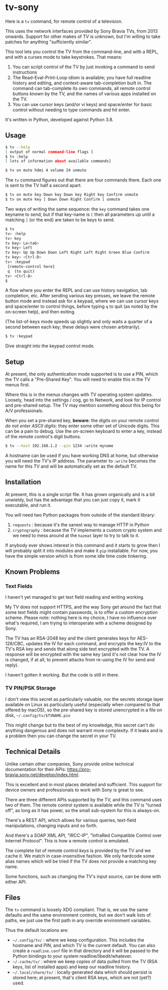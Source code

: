 tv-sony
=======

Here is a `tv` command, for remote control of a television.

This uses the network interfaces provided by Sony Bravia TVs, from 2013
onwards.  Support for other makes of TV is unknown, but I'm willing to take
patches for anything "sufficiently similar".

This tool lets you control the TV from the command-line, and with a REPL, and
with a curses mode to take keystrokes.  That means:

1. You can script control of the TV by just invoking a command to send
   instructions
2. The Read-Eval-Print-Loop idiom is available; you have full readline history
   and editing, and context-aware tab-completion built in.  The command can
   tab-complete its own commands, all remote control buttons known by the TV,
   and the names of various apps installed on the TV.
3. You can use cursor keys (and/or vi keys) and space/enter for basic control
   without needing to type commands and hit enter.

It's written in Python, developed against Python 3.8.


## Usage

```sh
$ tv --help
[ output of normal command-line flags ]
$ tv :help
[ lots of information about available commands]
```

```sh
$ tv on mute hdmi 4 volume 24 unmute
```

The `tv` command figures out that there are four commands there.  Each one is
sent to the TV half a second apart.

```sh
$ tv on mute key Down key Down key Right key Confirm unmute
$ tv on mute key [ Down Down Right Confirm ] unmute
```

Two ways of writing the same sequence: the `key` command takes one keyname to
send, but if that key-name is `[` then all parameters up until a matching `]`
(or the end) are taken to be keys to send.

```sh
$ tv
tv> :help
tv> key
tv key> Le<tab>
tv key> Left
tv key> Up Up Down Down Left Right Left Right Green Blue Confirm
tv key> <Ctrl-D>
tv> :keypad
 [remote-control here]
 q  (to quit)
tv> <Ctrl-D>
$
```

A flow where you enter the REPL and can use history navigation, tab
completion, etc.  After sending various key presses, we leave the remote
button mode and instead ask for a keypad, where we can use cursor keys and
space/enter to control things, before typing `q` to quit (as noted by the
on-screen help), and then exiting.

(The list-of-keys mode speeds up slightly and only waits a quarter of a second
between each key; these delays were chosen arbitrarily).

```sh
$ tv :keypad
```

Dive straight into the keypad control mode.


## Setup

At present, the only authentication mode supported is to use a PIN, which the
TV calls a "Pre-Shared Key".  You will need to enable this in the TV menus
first.

Where this is in the menus changes with TV operating system updates.  Loosely,
head into the settings / cog, go to Network, and look for IP control and
pre-shared setup.  The TV may mention something about this being for A/V
professionals.

When you set a pre-shared key, **beware**: the digits on your remote control
_do not enter ASCII digits_: they enter some other set of Unicode digits.
This can be a pain to debug.  Use the on-screen keyboard to enter a key,
instead of the remote control's digit buttons.

```sh
$ tv --host 192.168.1.2 --pin 1234 :write myname
```

A hostname can be used if you have working DNS at home, but otherwise you will
need the TV's IP address.  The parameter to `:write` becomes the name for this
TV and will be automatically set as the default TV.


## Installation

At present, this is a single script file.  It has grown organically and is a
bit unwieldy, but has the advantage that you can just copy it, mark it
executable, and run it.

You will need two Python packages from outside of the standard library:

1. `requests` : because it's the sanest way to manage HTTP in Python
2. `cryptography` : because the TV implements a custom crypto system and we
   need to mess around at the `hazmat` layer to try to talk to it.

If anybody ever shows interest in this command and it starts to grow then I
will probably split it into modules and make it `pip` installable.  For now,
you have the simple version which is from some idle time code tinkering.


## Known Problems

### Text Fields

I haven't yet managed to get text field reading and writing working.

My TV does not support HTTPS, and the way Sony get around the fact that some
text fields might contain passwords, is to offer a custom encryption scheme.
Please note: nothing here is my choice, I have no influence over what's
required, I am trying to interoperate with a scheme designed by Sony.

The TV has an RSA-2048 key and the client generates keys for AES-128/CBC,
updates the IV for each command, and encrypts the key:IV to the TV's RSA key
and sends that along side text encrypted with the TV.  A response will be
encrypted with the same key (and it's not clear how the IV is changed, if at
all, to prevent attacks from re-using the IV for send and reply).

I haven't gotten it working.  But the code is still in there.

### TV PIN/PSK Storage

I don't view this secret as particularly valuable, nor the secrets storage
layer available on Linux as particularly useful (especially when compared to
that offered by macOS), so the pre-shared key is stored unencrypted in a file
on disk, `~/.config/tv/$TVNAME.pin`

This might change but to the best of my knowledge, this secret can't do
anything dangerous and does not warrant more complexity.  If it leaks and is a
problem then you can change the secret in your TV.


## Technical Details

Unlike certain other companies, Sony provide online technical documentation
for their APIs: <https://pro-bravia.sony.net/develop/index.html>.

This is excellent and in most places detailed and sufficient.  This support
for device owners and professionals to work with Sony is great to see.

There are three different APIs supported by the TV, and this command uses two
of them.  The remote control system is available while the TV is "turned off",
as long as it has power, so the small sub-system for this is always-on.

There's a REST API, which allows for various queries, text-field
manipulations, changing inputs and so forth.

And there's a SOAP XML API, "IRCC-IP", "InfraRed Compatible Control over
Internet Protocol".  This is how a remote control is emulated.

The complete list of remote control _keys_ is provided by the TV and we cache
it.  We match in case-insensitive fashion.  We only hardcode some alias names
which will be tried if the TV does not provide a matching key name.

Some functions, such as changing the TV's input source, can be done with
either API.


## Files

The `tv` command is loosely XDG compliant.  That is, we use the same defaults
and the same environment controls, but we don't walk lists of paths, we just
use the first path in any override environment variables.

Thus the default locations are:

* `~/.config/tv/` : where we keep configuration.  This includes the hostname
  and PIN, and which TV is the current default.  You can also create a
  `readline.conf` file in that directory and it will be passed to the Python
  bindings to your system readline/libedit/whatever.
* `~/.cache/tv/` : where we keep copies of data pulled from the TV (RSA keys,
  list of installed apps) and keep our readline history.
* `~/.local/share/tv/` : locally generated data which should persist is stored
   here; at present, that's client RSA keys, which are not (yet?) used.
